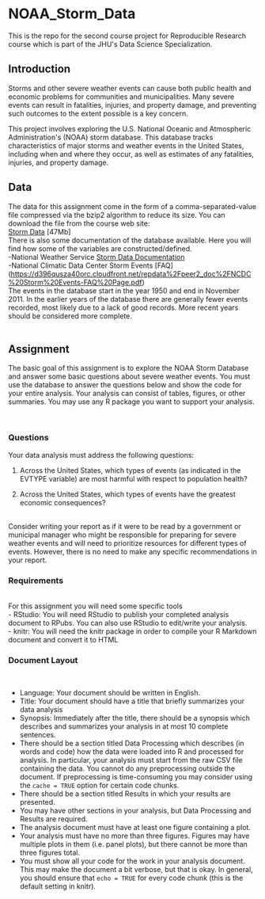 # NOAA_Storm_Data
This is the repo for the second course project for Reproducible Research course which is part of the JHU's Data Science Specialization.
<br>

## Introduction
Storms and other severe weather events can cause both public health and economic problems for communities and municipalities. Many severe events can result in fatalities, injuries, and property damage, and preventing such outcomes to the extent possible is a key concern.

This project involves exploring the U.S. National Oceanic and Atmospheric Administration's (NOAA) storm database. This database tracks characteristics of major storms and weather events in the United States, including when and where they occur, as well as estimates of any fatalities, injuries, and property damage.
<br>

## Data
The data for this assignment come in the form of a comma-separated-value file compressed via the bzip2 algorithm to reduce its size. You can download the file from the course web site:<br>
[Storm Data](https://d396qusza40orc.cloudfront.net/repdata%2Fdata%2FStormData.csv.bz2) [47Mb]<br>
There is also some documentation of the database available. Here you will find how some of the variables are constructed/defined.<br>
-National Weather Service [Storm Data Documentation](https://d396qusza40orc.cloudfront.net/repdata%2Fpeer2_doc%2Fpd01016005curr.pdf)<br>
-National Climatic Data Center Storm Events [FAQ] (https://d396qusza40orc.cloudfront.net/repdata%2Fpeer2_doc%2FNCDC%20Storm%20Events-FAQ%20Page.pdf)<br>
The events in the database start in the year 1950 and end in November 2011. In the earlier years of the database there are generally fewer events recorded, most likely due to a lack of good records. More recent years should be considered more complete.
<br>
<br>

## Assignment
The basic goal of this assignment is to explore the NOAA Storm Database and answer some basic questions about severe weather events. You must use the database to answer the questions below and show the code for your entire analysis. Your analysis can consist of tables, figures, or other summaries. You may use any R package you want to support your analysis.

<br>

### Questions
Your data analysis must address the following questions: <br>
1. Across the United States, which types of events (as indicated in the EVTYPE variable) are most harmful with respect to population health?

2. Across the United States, which types of events have the greatest economic consequences?

<br>
Consider writing your report as if it were to be read by a government or municipal manager who might be responsible for preparing for severe weather events and will need to prioritize resources for different types of events. However, there is no need to make any specific recommendations in your report.
<br>

### Requirements

<br>
For this assignment you will need some specific tools <br>
- RStudio: You will need RStudio to publish your completed analysis document to RPubs. You can also use RStudio to edit/write your analysis.
<br>
- knitr: You will need the knitr package in order to compile your R Markdown document and convert it to HTML
<br>

### Document Layout

<br>

- Language: Your document should be written in English.
- Title: Your document should have a title that briefly summarizes your data analysis
- Synopsis: Immediately after the title, there should be a synopsis which describes and summarizes your analysis in at most 10 complete sentences.
- There should be a section titled Data Processing which describes (in words and code) how the data were loaded into R and processed for analysis. In particular, your analysis must start from the raw CSV file containing the data. You cannot do any preprocessing outside the document. If preprocessing is time-consuming you may consider using the `cache = TRUE` option for certain code chunks.
- There should be a section titled Results in which your results are presented.
- You may have other sections in your analysis, but Data Processing and Results are required.
- The analysis document must have at least one figure containing a plot.
- Your analysis must have no more than three figures. Figures may have multiple plots in them (i.e. panel plots), but there cannot be more than three figures total.
- You must show all your code for the work in your analysis document. This may make the document a bit verbose, but that is okay. In general, you should ensure that `echo = TRUE` for every code chunk (this is the default setting in knitr).